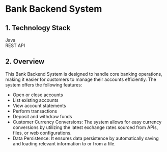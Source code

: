 # Bank Backend System
## 1. Technology Stack
Java  
REST API

## 2. Overview
This Bank Backend System is designed to handle core banking operations, making it easier for customers to manage their accounts efficiently. The system offers the following features:  
- Open or close accounts  
- List existing accounts  
- View account statements  
- Perform transactions
- Deposit and withdraw funds   
- Customer Currency Conversions: The system allows for easy currency conversions by utilizing the latest exchange rates sourced from APIs, files, or web configurations.
- Data Persistence: It ensures data persistence by automatically saving and loading relevant information to or from a file.

